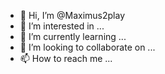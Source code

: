 - 👋 Hi, I’m @Maximus2play
- 👀 I’m interested in ...
- 🌱 I’m currently learning ...
- 💞️ I’m looking to collaborate on ...
- 📫 How to reach me ...

<!---
Maximus2play/Maximus2play is a ✨ special ✨ repository because its `README.md` (this file) appears on your GitHub profile.
You can click the Preview link to take a look at your changes.  All Rights Reserved.Use of software is governed by the software license agreement.
--->
